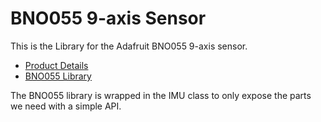 # BNO055 9-axis Sensor

This is the Library for the Adafruit BNO055 9-axis sensor.
 - [Product Details](https://www.adafruit.com/product/2472)
 - [BNO055 Library](https://github.com/adafruit/Adafruit_Python_BNO055)

The BNO055 library is wrapped in the IMU class to only expose the parts we need
with a simple API.
